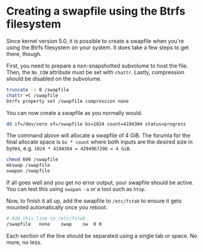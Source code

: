 # Creating a swapfile using the Btrfs filesystem

Since kernel version 5.0, it is possible to create a swapfile when you're using the Btrfs filesystem on your system.
It does take a few steps to get there, though.

First, you need to prepare a non-snapshotted subvolume to host the file. Then, the `No_COW` attribute must be set with `chattr`. Lastly, compression should be disabled on the subvolume.
```sh
truncate -s 0 /swapfile
chattr +C /swapfile
btrfs property set /swapfile compression none
```
You can now create a swapfile as you normally would.
```sh
dd if=/dev/zero of=/swapfile bs=1024 count=4194304 status=progress
```
The command above will allocate a swapfile of 4 GiB. The forumla for the final allocate space is `bs * count` where both inputs are the desired size in bytes, e.g. `1024 * 4194304 = 4294967296 = 4 GiB`.
```sh
chmod 600 /swapfile
mkswap /swapfile
swapon /swapfile
```
If all goes well and you get no error output, your swapfile should be active.
You can test this using `swapon -a` or a tool such as `htop`.

Now, to finish it all up, add the swapfile to `/etc/fstab` to ensure it gets mounted automatically once you reboot.
```sh
# Add this line to /etc/fstab
/swapfile	none	swap	sw	0 0
```
Each section of the line should be separated using a single tab or space. No more, no less.
